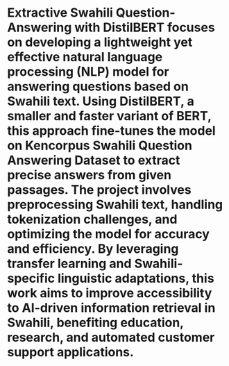 # Extractive Swahili Question-Answering with DistilBERT focuses on developing a lightweight yet effective natural language processing (NLP) model for answering questions based on Swahili text. Using DistilBERT, a smaller and faster variant of BERT, this approach fine-tunes the model on Kencorpus Swahili Question Answering Dataset to extract precise answers from given passages. The project involves preprocessing Swahili text, handling tokenization challenges, and optimizing the model for accuracy and efficiency. By leveraging transfer learning and Swahili-specific linguistic adaptations, this work aims to improve accessibility to AI-driven information retrieval in Swahili, benefiting education, research, and automated customer support applications. 
